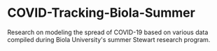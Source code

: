 # COVID-Tracking-Biola-Summer
Research on modeling the spread of COVID-19 based on various data compiled during Biola University's summer Stewart research program.
